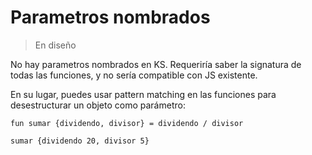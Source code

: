 # Parametros nombrados

> En diseño

No hay parametros nombrados en KS. Requeriría saber la signatura de todas las funciones,
y no sería compatible con JS existente.

En su lugar, puedes usar pattern matching en las funciones para desestructurar un objeto como
parámetro:

```
fun sumar {dividendo, divisor} = dividendo / divisor

sumar {dividendo 20, divisor 5}
```
